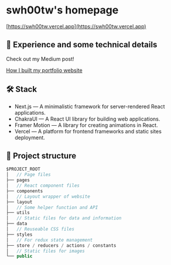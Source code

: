 # swh00tw's homepage

[https://swh00tw.vercel.app](https://swh00tw.vercel.app)

## 👾 Experience and some technical details



Check out my Medium post!

[How I built my portfolio website](https://medium.com/@swh00tw/how-i-built-my-portfolio-website-b2d189bf94d9)

## **🛠** Stack



- Next.js — A minimalistic framework for server-rendered React applications.
- ChakraUI — A React UI library for building web applications.
- Framer Motion — A library for creating animations in React.
- Vercel — A platform for frontend frameworks and static sites deployment.

## 🧬 Project structure



```jsx
$PROJECT_ROOT
│   // Page files
├── pages
│   // React component files
├── components
│   // Layout wrapper of website
├── layout
│   // Some helper function and API
├── utils
│   // Static files for data and information
├── data
│   // Reuseable CSS files
├── styles
│   // For redux state management
├── store / reducers / actions / constants
│   // Static files for images
└── public
```
